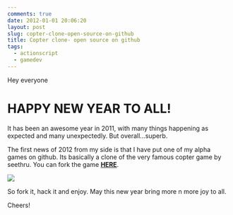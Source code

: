 ```yaml
---
comments: true
date: 2012-01-01 20:06:20
layout: post
slug: copter-clone-open-source-on-github
title: Copter clone- open source on github
tags:
  - actionscript
  - gamedev
---
```


Hey everyone

# **HAPPY NEW YEAR TO ALL!**

It has been an awesome year in 2011, with many things happening as expected and many unexpectedly. But overall...superb.

The first news of 2012 from my side is that I have put one of my alpha games on github. Its basically a clone of the very famous copter game by seethru. You can fork the game **[HERE](https://github.com/chinchang/Copter)**.

[![](/images/copter-300x207.png)](https://github.com/chinchang/Copter)

So fork it, hack it and enjoy.
May this new year bring more n more joy to all.

Cheers!

